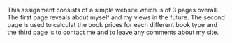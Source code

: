 
This assignment consists of a simple website which is of 3 pages overall.
The first page reveals about myself and my views in the future.
The second page is used to calculat the book prices for each different book type
and the third page is to contact me and to leave any comments about my site.